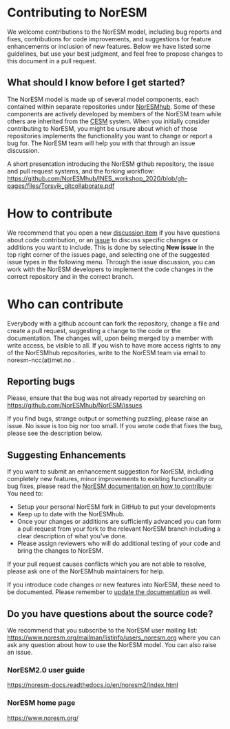 # Contributing to NorESM
We welcome contributions to the NorESM model, including bug reports and fixes, contributions for code improvements, and suggestions for feature enhancements or inclusion of new features. Below we have listed some guidelines, but use your best judgment, and feel free to propose changes to this document in a pull request.

## What should I know before I get started?
The NorESM model is made up of several model components, each contained within separate repositories under [NorESMhub](https://github.com/NorESMhub). Some of these components are actively developed by members of the NorESM team while others are inherited from the [CESM](https://www.cesm.ucar.edu/) system. When you initially consider contributing to NorESM,  you might be unsure about which of those repositories implements the functionality you want to change or report a bug for.  The NorESM team will help you with that through an issue discussion.

A short presentation introducing the NorESM github repository, the issue and pull request systems, and the forking workflow:
https://github.com/NorESMhub/INES_workshop_2020/blob/gh-pages/files/Torsvik_gitcollaborate.pdf 

# How to contribute
We recommend that you open a new [discussion item](https://github.com/NorESMhub/NorESM/issues) if you have questions about code contribution, or an [issue](https://github.com/NorESMhub/NorESM/issues) to discuss specific changes or additions you want to include. This is done by selecting **New issue** in the top right corner of the issues page, and selecting one of the suggested issue types in the following menu. Through the issue discussion, you can work with the NorESM developers to implement the code changes in the correct repository and in the correct branch. 

# Who can contribute
Everybody with a github account can fork the repository, change a file and create a pull request, suggesting a change to the code or the documentation. The changes will, upon being merged by a member with write access, be visible to all. If you wish to have more access rights to any of the NorESMhub repositories, write to the NorESM team via email to noresm-ncc(at)met.no .

## Reporting bugs
Please, ensure that the bug was not already reported by searching on https://github.com/NorESMhub/NorESM/issues

If you find bugs, strange output or something puzzling, please raise an issue. No issue is too big nor too small. If you wrote code that fixes the bug, please see the description below.

## Suggesting Enhancements
If you want to submit an enhancement suggestion for NorESM, including completely new features, minor improvements to existing functionality or bug fixes, please read the [NorESM documentation on how to contribute](https://noresm-docs.readthedocs.io/en/noresm2/contribute/contribute.html):
You need to:
- Setup your personal NorESM fork in GitHub to put your developments
- Keep up to date with the NorESMhub. 
- Once your changes or additions are sufficiently advanced you can form a pull request from your fork to the relevant NorESM branch including a clear description of what you've done. 
- Please assign reviewers who will do additional testing of your code and bring the changes to NorESM. 

If your pull request causes conflicts which you are not able to resolve, please ask one of the NorESMhub maintainers for help.

If you introduce code changes or new features into NorESM, these need to be documented. Please remember to [update the documentation](https://github.com/NorESMhub/NorESM/blob/master/doc/README.md) as well.

## Do you have questions about the source code?
We recommend that you subscribe to the NorESM user mailing list: https://www.noresm.org/mailman/listinfo/users_noresm.org
where you can ask any question about how to use the NorESM model. You can also raise an issue.

### NorESM2.0 user guide
https://noresm-docs.readthedocs.io/en/noresm2/index.html

### NorESM home page
https://www.noresm.org/
